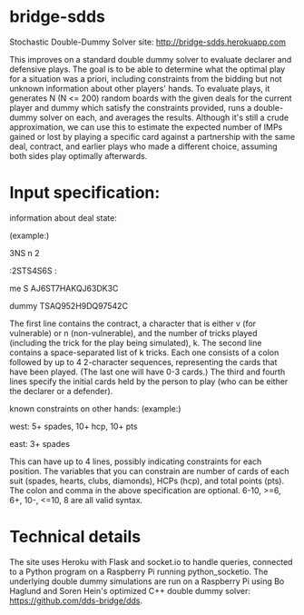# bridge-sdds
Stochastic Double-Dummy Solver
site: http://bridge-sdds.herokuapp.com

This improves on a standard double dummy solver to evaluate declarer and defensive plays. The goal is to be able to determine what the optimal play for a situation was a priori, including constraints from the bidding but not unknown information about other players' hands. To evaluate plays, it generates N (N <= 200) random boards with the given deals for the current player and dummy which satisfy the constraints provided, runs a double-dummy solver on each, and averages the results. Although it's still a crude approximation, we can use this to estimate the expected number of IMPs gained or lost by playing a specific card against a partnership with the same deal, contract, and earlier plays who made a different choice, assuming both sides play optimally afterwards.

# Input specification:

information about deal state:

(example:)

3NS n 2

:2STS4S6S :

me S AJ6ST7HAKQJ63DK3C

dummy TSAQ952H9DQ97542C

The first line contains the contract, a character that is either v (for vulnerable) or n (non-vulnerable), and the number of tricks played (including the trick for the play being simulated), k.
The second line contains a space-separated list of k tricks. Each one consists of a colon followed by up to 4 2-character sequences, representing the cards that have been played. (The last one will have 0-3 cards.) 
The third and fourth lines specify the initial cards held by the person to play (who can be either the declarer or a defender).

known constraints on other hands:
(example:)

west: 5+ spades, 10+ hcp, 10+ pts

east: 3+ spades

This can have up to 4 lines, possibly indicating constraints for each position. The variables that you can constrain are number of cards of each suit (spades, hearts, clubs, diamonds), HCPs (hcp), and total points (pts). The colon and comma in the above specification are optional. 6-10, >=6, 6+, 10-, <=10, 8 are all valid syntax.

# Technical details
The site uses Heroku with Flask and socket.io to handle queries, connected to a Python program on a Raspberry Pi running python_socketio. The underlying double dummy simulations are run on a Raspberry Pi using Bo Haglund and Soren Hein's optimized C++ double dummy solver: https://github.com/dds-bridge/dds. 
